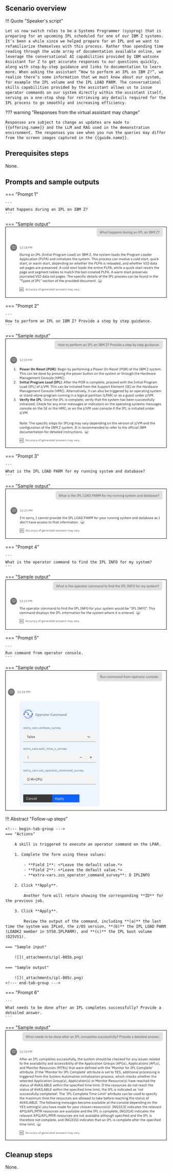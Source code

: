 ## Scenario overview

!!! Quote "Speaker's script"

    Let us now switch roles to be a Systems Programmer (sysprog) that is preparing for an upcoming IPL scheduled for one of our IBM Z systems. It’s been a while since we helped prepare for an IPL and we want to refamiliarize themselves with this process. Rather than spending time reading through the wide array of documentation available online, we leverage the conversational AI capabilities provided by IBM watsonx Assistant for Z to get accurate responses to our questions quickly, along with step-by-step guidance and links to documentation to learn more. When asking the assistant “How to perform an IPL on IBM Z?”, we realize there’s some information that we must know about our system, for example the IPL volume and the IPL LOAD PARM. The conversational skills capabilities provided by the assistant allows us to issue operator commands on our system directly within the assistant itself, serving as a one-stop shop for retrieving any details required for the IPL process to go smoothly and increasing efficiency.

??? warning "Responses from the virtual assistant may change"

    Responses are subject to change as updates are made to {{offering.name}} and the LLM and RAG used in the demonstration environment. The responses you see when you run the queries may differ from the screen images captured in the {{guide.name}}.

## Prerequisites steps
None.

## Prompts and sample outputs
<!--- begin-tab-group --->
=== "Prompt 1"

    ```
    What happens during an IPL on IBM Z?
    ```

=== "Sample output"
    ![](_attachments/ipl-001a.png)
<!--- end-tab-group --->
<!--- begin-tab-group --->
=== "Prompt 2"

    ```
    How to perform an IPL on IBM Z? Provide a step by step guidance.
    ```

=== "Sample output"
    ![](_attachments/ipl-002a.png)
<!--- end-tab-group --->
<!--- begin-tab-group --->
=== "Prompt 3"

    ```
    What is the IPL LOAD PARM for my running system and database?
    ```

=== "Sample output"
    ![](_attachments/ipl-003a.png)
<!--- end-tab-group --->
<!--- begin-tab-group --->
=== "Prompt 4"

    ```
    What is the operator command to find the IPL INFO for my system?
    ```

=== "Sample output"
    ![](_attachments/ipl-004a.png)
<!--- end-tab-group --->
<!--- begin-tab-group --->
=== "Prompt 5"

    ```
    Run command from operator console.
    ```

=== "Sample output"
    ![](_attachments/ipl-005a.png)
<!--- end-tab-group --->
!!! Abstract "Follow-up steps"

    <!--- begin-tab-group --->
    === "Actions"

        A skill is triggered to execute an operator command on the LPAR.
    
        1. Complete the form using these values: 
        
            - **Field 1**: <*Leave the default value.*>
            - **Field 2**: <*Leave the default value.*>
            - **extra-vars.zos_operator_command_survey**: D IPLINFO

        2. Click **Apply**.

            Another form will return showing the corresponding **ID** for the previous job.

        3. Click **Apply**.
   
            Review the output of the command, including **(a)** the last time the system was IPLed, the z/OS version, **(b)** the IPL LOAD PARM (LOADK2 member in SYS0.IPLPARM), and **(c)** the IPL boot volume (D25VS1).
    
    === "Sample input"
    
        ![](_attachments/ipl-005b.png)
    
    === "Sample output"
    
        ![](_attachments/ipl-005c.png)
    <!--- end-tab-group --->
<!--- end-tab-group --->
<!--- begin-tab-group --->
=== "Prompt 6"

    ```
    What needs to be done after an IPL completes successfully? Provide a detailed answer.
    ```

=== "Sample output"
    ![](_attachments/ipl-006a.png)
<!--- end-tab-group --->
## Cleanup steps
None.
